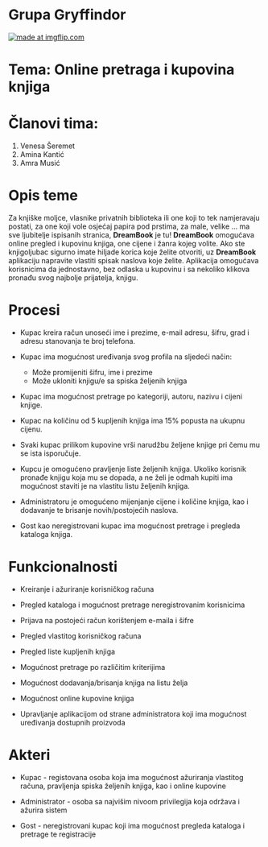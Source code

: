 # Grupa Gryffindor

<a href="https://imgflip.com/gif/2xe7ms"><img src="https://i.imgflip.com/2xe7ms.gif" title="made at imgflip.com"/></a>

# Tema: Online pretraga i kupovina knjiga
# Članovi tima:

1. Venesa Šeremet
2. Amina Kantić
3. Amra Musić

# Opis teme

Za knjiške moljce, vlasnike privatnih biblioteka ili one koji to tek namjeravaju
postati, za one koji vole osjećaj papira pod prstima, za male, velike ... ma sve
ljubitelje ispisanih stranica, **DreamBook** je tu!
**DreamBook** omogućava online pregled i kupovinu knjiga, one cijene i žanra kojeg
volite. Ako ste knjigoljubac sigurno imate hiljade korica koje želite otvoriti,
uz **DreamBook** aplikaciju napravite vlastiti spisak naslova koje želite. Aplikacija
omogućava korisnicima da jednostavno, bez odlaska u kupovinu i sa nekoliko
klikova pronađu svog najbolje prijatelja, knjigu.

# Procesi 


* Kupac kreira račun unoseći ime i prezime, e-mail adresu, šifru, grad i adresu stanovanja te broj telefona.

* Kupac ima mogućnost uređivanja svog profila na sljedeći način: 
  * Može promijeniti šifru, ime i prezime
  * Može ukloniti knjigu/e sa spiska željenih knjiga
 
* Kupac ima mogućnost pretrage po kategoriji, autoru, nazivu i cijeni knjige.

* Kupac na količinu od 5 kupljenih knjiga ima 15% popusta na ukupnu cijenu.

* Svaki kupac prilikom kupovine vrši narudžbu željene knjige pri čemu mu se ista isporučuje.

* Kupcu je omogućeno pravljenje liste željenih knjiga. Ukoliko korisnik pronađe knjigu koja mu se dopada, a ne želi je odmah kupiti ima mogućnost staviti je na vlastitu listu željenih knjiga.

* Administratoru je omogućeno mijenjanje cijene i količine knjiga, kao i dodavanje te brisanje novih/postojećih naslova.

* Gost kao neregistrovani kupac ima mogućnost pretrage i pregleda kataloga knjiga.

# Funkcionalnosti

* Kreiranje i ažuriranje korisničkog računa

* Pregled kataloga i mogućnost pretrage neregistrovanim korisnicima

* Prijava na postojeći račun korištenjem e-maila i šifre

* Pregled vlastitog korisničkog računa

* Pregled liste kupljenih knjiga 

* Mogućnost pretrage po različitim kriterijima 

* Mogućnost dodavanja/brisanja knjiga na listu želja

* Mogućnost online kupovine knjiga

* Upravljanje aplikacijom od strane administratora koji ima mogućnost uređivanja dostupnih proizvoda 


# Akteri

* Kupac - registovana osoba koja ima mogućnost ažuriranja vlastitog računa, pravljenja spiska željenih knjiga, kao i online kupovine 

* Administrator - osoba sa najvišim nivoom privilegija koja održava i ažurira sistem

* Gost - neregistrovani kupac koji ima mogućnost pregleda kataloga i pretrage te registracije
